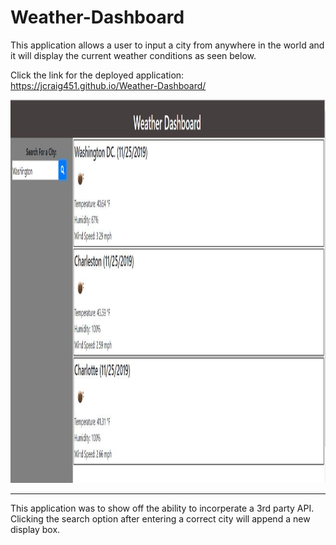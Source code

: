 # Weather-Dashboard
This application allows a user to input a city from anywhere in the world and it will display the current weather conditions as seen below.

Click the link for the deployed application: https://jcraig451.github.io/Weather-Dashboard/

<img src="assets/images/Weather_Dashboard.JPG" alt="Weather Display Screen"  style="width:725px;height:613px;">
<hr>

This application was to show off the ability to incorperate a 3rd party API. Clicking the search option after entering a correct city will append a new display box. 
